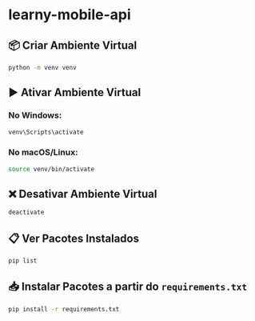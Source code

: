 # learny-mobile-api

## 📦 Criar Ambiente Virtual

```bash
python -m venv venv
```

## ▶️ Ativar Ambiente Virtual

### No Windows:
```bash
venv\Scripts\activate
```

### No macOS/Linux:
```bash
source venv/bin/activate
```

## ❌ Desativar Ambiente Virtual

```bash
deactivate
```

## 📋 Ver Pacotes Instalados

```bash
pip list
```

## 📥 Instalar Pacotes a partir do `requirements.txt`

```bash
pip install -r requirements.txt
